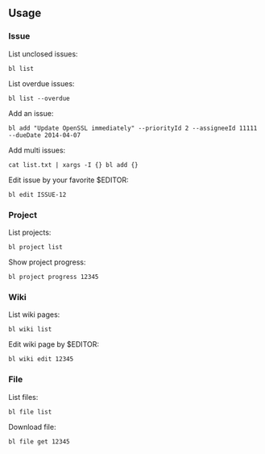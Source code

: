 ## Usage

### Issue

List unclosed issues:

    bl list

List overdue issues:

    bl list --overdue

Add an issue:

    bl add "Update OpenSSL immediately" --priorityId 2 --assigneeId 11111 --dueDate 2014-04-07

Add multi issues:

    cat list.txt | xargs -I {} bl add {}

Edit issue by your favorite $EDITOR:

    bl edit ISSUE-12

### Project

List projects:

    bl project list

Show project progress:

    bl project progress 12345

### Wiki

List wiki pages:

    bl wiki list

Edit wiki page by $EDITOR:

    bl wiki edit 12345

### File

List files:

    bl file list

Download file:

    bl file get 12345
